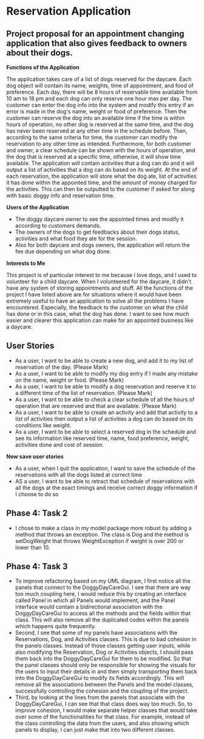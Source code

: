 # **Reservation Application**

## Project proposal for an appointment changing application that also gives feedback to owners about their dogs.

**Functions of the Application**

The application takes care of a list of dogs reserved for the daycare. Each dog object will contain its name,
weights, time of appointment, and food of preference. Each day, there will be 8 hours of reservable time available 
from 10 am to 18 pm and each dog can only reserve one hour max per day. The customer can enter the dog info into the system and modify this entry if an error is made in the dog's
name, weight or food of preference. Then the customer can reserve the dog into an available time if the time is within hours of operation, no other dog is reserved at the same 
time, and the dog has never been reserved at any other time in the schedule before. Then, according to the same criteria for time, the customer can modify the reservation to any
other time as intended. Furthermore, for both customer and owner, a clear schedule can be shown with the hours of operation, and the dog that is reserved at a specific time, otherwise,
it will show time available. 
The application will contain activities that a dog can do and it will output a list of activities that a dog can do based on its weight. At the end of each reservation,
the application will store what the dog ate, list of activities it has done within the appointed time, and the amount of 
money charged for the activities. This can then be outputted to the customer if asked for along with basic doggy info and reservation time. 

**Users of the Application**
- The doggy daycare owner to see the appointed times and modify it according to customers demands.
- The owners of the dogs to get feedbacks about their dogs status, activities and what food they ate for the session.
- Also for both daycare and dogs owners, the application will return the fee due depending on what dog done.

**Interests to Me**

This project is of particular interest to me because I love dogs, and I used to volunteer for a child daycare. When I 
volunteered for the daycare, it didn't have any system of storing appointments and stuff. All the functions of the 
project I have listed above are for situations where it would have been extremely useful to have an application to 
solve all the problems I have encountered. Especially, the feedback to the customer on what the child has done or in 
this case, what the dog has done. I want to see how much easier and clearer this application can make for an appointed 
business like a daycare. 

## User Stories

- As a user, I want to be able to create a new dog, and add it to my list of reservation of the day. (Please Mark)
- As a user, I want to be able to modify my dog entry if I made any mistake on the name, weight or food. (Please Mark)
- As a user, I want to be able to modify a dog reservation and reserve it to a different time of the list of reservation. (Please Mark)
- As a user, I want to be able to check a clear schedule of all the hours of operation that are reserved and that are available. (Please Mark)
- As a user, I want to be able to create an activity and add that activity to a list of activities then output a list of activities a dog can do based on its conditions like weight.
- As a user, I want to be able to select a reserved dog in the schedule and see its information like reserved time, name, food preference, weight, activities done and cost of session.

**New save user stories**

- As a user, when I quit the application, I want to save the schedule of the reservations with all the dogs listed at correct time
- AS a user, I want to be able to retract that schedule of reservations with all the dogs at the exact timings and receive correct doggy information if I choose to do so

## Phase 4: Task 2 

- I chose to make a class in my model package more robust by adding a method that throws an exception. The class is Dog and the method is setDogWeight that throws WeightException if 
weight is over 200 or lower than 10. 

## Phase 4: Task 3
- To improve refactoring based on my UML diagram, I first notice all the panels that connect to the DoggyDayCareGui. I see that there are way too much coupling here, I would reduce this by
creating an interface called Panel in which all Panels would implement, and the Panel interface would contain a bidirectional association with the DoggyDayCareGui to access all the methods
and the fields within that class. This will also remove all the duplicated codes within the panels which happens quite frequently. 
- Second, I see that some of my panels have associations with the Reservations, Dog, and Activities classes. This is due to bad cohesion in the panels classes. Instead of those classes getting
user inputs, while also modifying the Reservation, Dog or Activities objects, I should pass them back into the DoggyDayCareGui for them to be modified. So that the panel classes should only 
be responsible for showing the visuals for the users to input their details in and then simply transporting them back into the DoggyDayCareGui to modify its fields accordingly. This will 
remove all the associations between the Panels and the model classes, successfully controlling the cohesion and the coupling of the project. 
- Third, by looking at the lines from the panels that associate with the DoggyDayCareGui, I can see that that class does way too much. So, to improve cohesion, I would make separate helper
classes that would take over some of the functionalities for that class. For example, instead of the class controlling the data from the users, and also showing which panels to display, I can just 
make that into two different classes.
